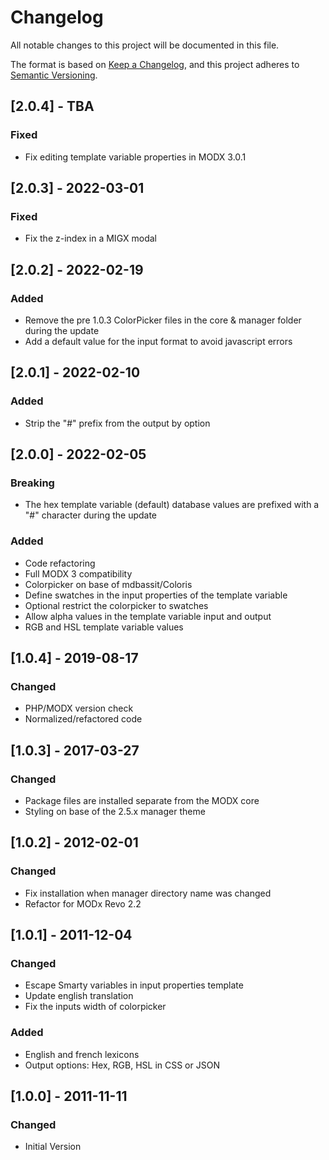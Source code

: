 # Changelog

All notable changes to this project will be documented in this file.

The format is based on [Keep a Changelog](https://keepachangelog.com/en/1.0.0/),
and this project adheres to [Semantic Versioning](https://semver.org/spec/v2.0.0.html).

## [2.0.4] - TBA

### Fixed

- Fix editing template variable properties in MODX 3.0.1

## [2.0.3] - 2022-03-01

### Fixed

- Fix the z-index in a MIGX modal

## [2.0.2] - 2022-02-19

### Added

- Remove the pre 1.0.3 ColorPicker files in the core & manager folder during the update
- Add a default value for the input format to avoid javascript errors

## [2.0.1] - 2022-02-10

### Added

- Strip the "#" prefix from the output by option

## [2.0.0] - 2022-02-05

### Breaking

- The hex template variable (default) database values are prefixed with a "#" character during the update

### Added

- Code refactoring
- Full MODX 3 compatibility
- Colorpicker on base of mdbassit/Coloris
- Define swatches in the input properties of the template variable
- Optional restrict the colorpicker to swatches
- Allow alpha values in the template variable input and output
- RGB and HSL template variable values

## [1.0.4] - 2019-08-17

### Changed

- PHP/MODX version check
- Normalized/refactored code 

## [1.0.3] - 2017-03-27

### Changed

- Package files are installed separate from the MODX core
- Styling on base of the 2.5.x manager theme

## [1.0.2] - 2012-02-01

### Changed

- Fix installation when manager directory name was changed
- Refactor for MODx Revo 2.2

## [1.0.1] - 2011-12-04

### Changed

- Escape Smarty variables in input properties template
- Update english translation
- Fix the inputs width of colorpicker

### Added

- English and french lexicons
- Output options: Hex, RGB, HSL in CSS or JSON

## [1.0.0] - 2011-11-11

### Changed

- Initial Version

